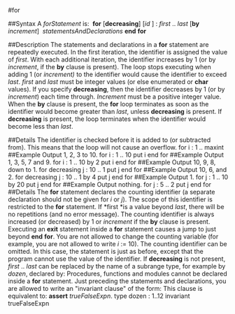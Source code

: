 
#for

##Syntax
A *forStatement* is:
 **for** [**decreasing**] [*id* ] : *first* .. *last* [**by** *increment*]  *statementsAndDeclarations* **end** **for**

##Description
The statements and declarations in a **for** statement are repeatedly executed. In the first iteration, the identifier is assigned the value of *first*. With each additional iteration, the identifier increases by 1 (or by *increment*, if the **by** clause is present). The loop stops executing when adding 1 (or *increment)* to the identifier would cause the identifier to exceed *last*. *first* and *last* must be integer values (or else enumerated or **char** values). If you specify **decreasing**, then the identifier decreases by 1 (or by *increment*) each time through.
*Increment* must be a positive integer value. When the **by** clause is present, the **for** loop terminates as soon as the identifier would become greater than *last*, unless **decreasing** is present. If **decreasing** is present, the loop terminates when the identifier would become less than *last*.

##Details
The identifier is checked before it is added to (or subtracted from). This means that the loop
will not cause an overflow.
        for i : 1 .. maxint
##Example
Output 1, 2, 3 to 10.
        for i : 1 .. 10
            put i
        end for
##Example
Output 1, 3, 5, 7 and 9.
        for i : 1 .. 10 by 2
            put i
        end for
##Example
Output 10, 9, 8, down to 1.
        for decreasing j : 10 .. 1
            put j
        end for
##Example
Output 10, 6, and 2.
        for decreasing j : 10 .. 1 by 4
            put j
        end for
##Example
Output 1.
        for j : 1 .. 10 by 20
            put j
        end for
##Example
Output nothing.
        for j : 5 .. 2
            put j
        end for
##Details
The **for** statement declares the counting identifier (a separate declaration should not be given for *i* or *j*). The scope of this identifier is restricted to the **for** statement.
If *first *is a value beyond *last*, there will be no repetitions (and no error message). The counting identifier is always increased (or decreased) by 1 or *increment* if the **by** clause is present. Executing an **exit** statement inside a **for** statement causes a jump to just beyond **end** **for**. You are not allowed to change the counting variable (for example, you are not allowed to write *i* := 10).
The counting identifier can be omitted. In this case, the statement is just as before, except  that the program cannot use the value of the identifier.
If **decreasing** is not present, *first* .. *last* can be replaced by the name of a subrange type, for example by *dozen*, declared by:
Procedures, functions and modules cannot be declared inside a **for** statement. Just preceding the statements and declarations, you are allowed to write an "invariant clause" of the form:
This clause is equivalent to: **assert** *trueFalseExpn*.
        type dozen : 1..12        invariant trueFalseExpn
